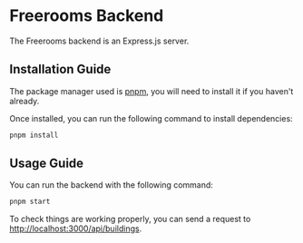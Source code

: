 # Freerooms Backend

The Freerooms backend is an Express.js server.

## Installation Guide

The package manager used is [pnpm](https://pnpm.io/), you will need to install it if you haven't already.

Once installed, you can run the following command to install dependencies:
```bash
pnpm install
```

## Usage Guide
You can run the backend with the following command:

```bash
pnpm start
```

To check things are working properly, you can send a request to [http://localhost:3000/api/buildings](http://localhost:3000/api/buildings).
